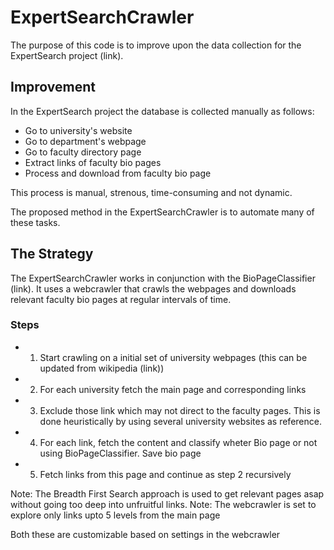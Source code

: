 # ExpertSearchCrawler

The purpose of this code is to improve upon the data collection for the ExpertSearch project (link). 

## Improvement
In the ExpertSearch project the database is collected manually as follows:

- Go to university's website
- Go to department's webpage
- Go to faculty directory page
- Extract links of faculty bio pages
- Process and download from faculty bio page

This process is manual, strenous, time-consuming and not dynamic.

The proposed method in the ExpertSearchCrawler is to automate many of these tasks.

## The Strategy

The ExpertSearchCrawler works in conjunction with the BioPageClassifier (link).
It uses a webcrawler that crawls the webpages and downloads relevant faculty bio pages at regular intervals of time.

### Steps
- 1. Start crawling on a initial set of university webpages (this can be updated from wikipedia (link))
- 2. For each university fetch the main page and corresponding links
- 3. Exclude those link which may not direct to the faculty pages. This is done heuristically by using several university websites as reference.
- 4. For each link, fetch the content and classify wheter Bio page or not using BioPageClassifier. Save bio page
- 5. Fetch links from this page and continue as step 2 recursively

Note: The Breadth First Search approach is used to get relevant pages asap without going too deep into unfruitful links.
Note: The webcrawler is set to explore only links upto 5 levels from the main page

Both these are customizable based on settings in the webcrawler

